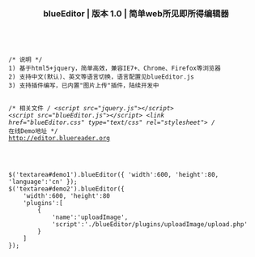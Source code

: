 <header><h3>blueEditor | 版本 1.0 | 简单web所见即所得编辑器</h3></header>
<pre><code>
/* 说明 */
1) 基于html5+jquery，简单高效，兼容IE7+、Chrome、Firefox等浏览器
2) 支持中文(默认)、英文等语言切换，语言配置见blueEditor.js
3) 支持插件编写，已内置"图片上传"插件，陆续开发中

/* 相关文件 */
&lt;script src=&quot;jquery.js&quot;&gt;&lt;/script&gt;
&lt;script src=&quot;blueEditor.js&quot;&gt;&lt;/script&gt;
&lt;link href=&quot;blueEditor.css&quot; type=&quot;text/css&quot; rel=&quot;stylesheet&quot;&gt;
/* 在线Demo地址 */
<a target="_blank" href="http://editor.bluereader.org">http://editor.bluereader.org</a>
</code>
</pre>
<pre><code>
$('textarea#demo1').blueEditor({ 'width':600, 'height':80, 'language':'cn' });
$('textarea#demo2').blueEditor({
    'width':600, 'height':80
    'plugins':[
        {
            'name':'uploadImage',
            'script':'./blueEditor/plugins/uploadImage/upload.php'
        }
    ]
});</code></pre>